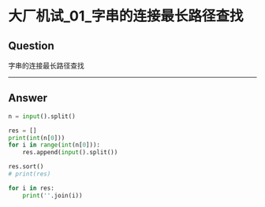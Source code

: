 # 大厂机试_01_字串的连接最长路径查找


## Question
字串的连接最长路径查找

----

## Answer
```python
n = input().split()

res = []
print(int(n[0]))
for i in range(int(n[0])):
    res.append(input().split())

res.sort()
# print(res)

for i in res:
    print(''.join(i))
```